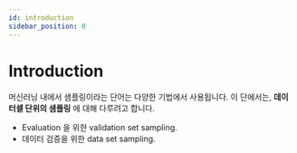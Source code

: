 ```yaml
---
id: introduction
sidebar_position: 0
---
```

# Introduction

머신러닝 내에서 샘플링이라는 단어는 다양한 기법에서 사용됩니다. 이 단에서는, **데이터셑 단위의 샘플링** 에 대해 다루려고 합니다.

- Evaluation 을 위한 validation set sampling.
- 데이터 검증을 위한 data set sampling.